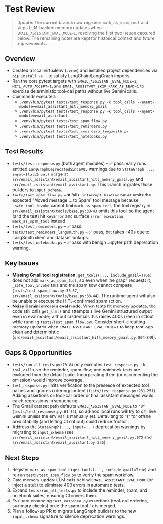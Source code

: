# Test Review

> Update: The current branch now registers `mark_as_spam_tool` and skips LLM-backed
> memory updates when `EMAIL_ASSISTANT_EVAL_MODE=1`, resolving the first two issues
> captured below. The remaining notes are kept for historical context and future
> improvements.

## Overview
- Created a local virtualenv (`.venv`) and installed project dependencies via `pip install -e .` to satisfy LangChain/LangGraph imports.
- Ran the core pytest targets with `EMAIL_ASSISTANT_EVAL_MODE=1`, `HITL_AUTO_ACCEPT=1`, and `EMAIL_ASSISTANT_SKIP_MARK_AS_READ=1` to exercise deterministic tool-call paths without live Gemini calls.
- Commands executed:
  - `.venv/bin/pytest tests/test_response.py -k tool_calls --agent-module=email_assistant_hitl_memory_gmail`
  - `.venv/bin/pytest tests/test_response.py -k tool_calls --agent-module=email_assistant`
  - `.venv/bin/pytest tests/test_spam_flow.py`
  - `.venv/bin/pytest tests/test_reminders.py`
  - `.venv/bin/pytest tests/test_reminders_langsmith.py`
  - `.venv/bin/pytest tests/test_notebooks.py`

## Test Results
- `tests/test_response.py` (both agent modules) – ✅ pass; early runs emitted `LangGraphDeprecatedSinceV05` warnings due to `StateGraph(..., input=StateInput)` usage at `src/email_assistant/email_assistant_hitl_memory_gmail.py` and `src/email_assistant/email_assistant.py`. This branch migrates those builders to `input_schema`.
- `tests/test_spam_flow.py` – ❌ fails. `interrupt_handler` never emits the expected "Moved message ... to Spam" tool message because `_safe_tool_invoke` cannot find `mark_as_spam_tool`; the tool registry in `src/email_assistant/tools/base.py:33-43` omits this tool, so the agent (and the test) hit `KeyError` and surface `Error executing mark_as_spam_tool` instead.
- `tests/test_reminders.py` – ✅ pass.
- `tests/test_reminders_langsmith.py` – ✅ pass, but takes ~40s due to LangSmith client and dataset lookups.
- `tests/test_notebooks.py` – ✅ pass with benign Jupyter path deprecation warning.

## Key Issues
- **Missing Gmail tool registration**: `get_tools(..., include_gmail=True)` does not add `mark_as_spam_tool`, so even when the graph requests it, `_safe_tool_invoke` fails and the spam flow cannot complete (`tests/test_spam_flow.py:35-57`, `src/email_assistant/tools/base.py:33-44`). The runtime agent will also be unable to execute the HITL-confirmed spam action.
- **Noisy Gemini errors in eval mode**: When tests hit memory updates, the code still calls `get_llm()` and attempts a live Gemini structured output even in eval mode; without credentials this raises 400s (seen in stdout while running `tests/test_spam_flow.py`). Consider short-circuiting memory updates when `EMAIL_ASSISTANT_EVAL_MODE=1` to keep test logs clean and deterministic (`src/email_assistant/email_assistant_hitl_memory_gmail.py:804-849`).

## Gaps & Opportunities
- `tests/run_all_tests.py:70-88` only executes `test_response.py -k tool_calls`, so the reminder, spam-flow, and notebook tests are excluded from the default suite. Incorporating them (or documenting the omission) would improve coverage.
- `test_response.py` limits verification to the presence of expected tool names and ignores ordering/content (`tests/test_response.py:231-251`). Adding assertions on tool-call order or final assistant messages would catch regressions in sequencing.
- The Gmail dataset path defaults `EMAIL_ASSISTANT_EVAL_MODE` to `"0"` (`tests/test_response.py:61-64`), so ad-hoc local runs will try to call live Gemini unless the env var is manually set. Defaulting to "1" for offline predictability (and letting CI opt out) could reduce friction.
- Address the `StateGraph(..., input=...)` deprecation warnings by migrating to `input_schema` (see `src/email_assistant/email_assistant_hitl_memory_gmail.py:975` and `src/email_assistant/email_assistant.py:335`).

## Next Steps
1. Register `mark_as_spam_tool` in `get_tools(..., include_gmail=True)` and re-run `tests/test_spam_flow.py` to verify the spam workflow.
2. Gate memory-update LLM calls behind `EMAIL_ASSISTANT_EVAL_MODE` (or inject a stub) to eliminate 400 errors in automated tests.
3. Expand `tests/run_all_tests.py` to include the reminder, spam, and notebook suites, ensuring CI covers them.
4. Evaluate enhancing `test_response.py` assertions (tool-call ordering, summary checks) once the spam tool fix is merged.
5. Plan a follow-up PR to migrate LangGraph builders to the new `input_schema` signature to silence deprecation warnings.
